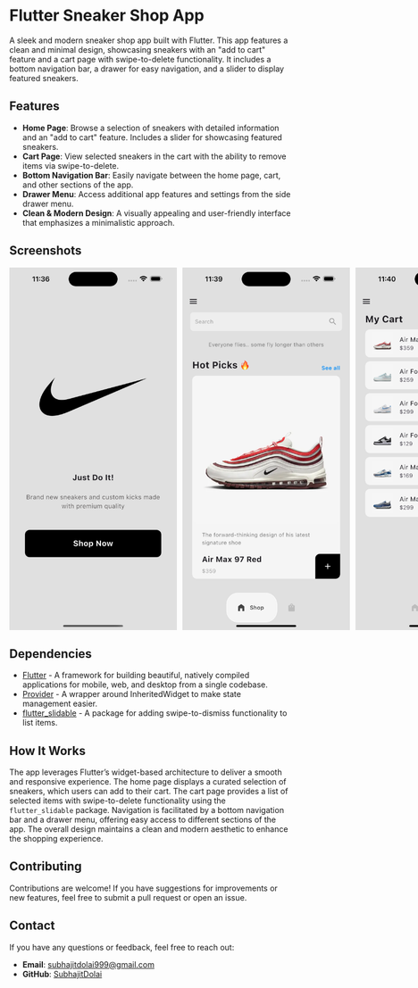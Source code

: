 # Flutter Sneaker Shop App

A sleek and modern sneaker shop app built with Flutter. This app features a clean and minimal design, showcasing sneakers with an "add to cart" feature and a cart page with swipe-to-delete functionality. It includes a bottom navigation bar, a drawer for easy navigation, and a slider to display featured sneakers.

## Features

- **Home Page**: Browse a selection of sneakers with detailed information and an "add to cart" feature. Includes a slider for showcasing featured sneakers.
- **Cart Page**: View selected sneakers in the cart with the ability to remove items via swipe-to-delete.
- **Bottom Navigation Bar**: Easily navigate between the home page, cart, and other sections of the app.
- **Drawer Menu**: Access additional app features and settings from the side drawer menu.
- **Clean & Modern Design**: A visually appealing and user-friendly interface that emphasizes a minimalistic approach.

## Screenshots

<div style="display: flex; justify-content: space-between;">
  <img src="assets/screenshots/intro_page.png" width="300" alt="Intro Page" style="margin-right: 10px;" />
  <img src="assets/screenshots/home_page.png" width="300" alt="Home Page" style="margin-right: 10px;" />
  <img src="assets/screenshots/cart_page.png" width="300" alt="Cart Page" style="margin-right: 10px;" />
  <img src="assets/screenshots/drawer.png" width="300" alt="Drawer Menu" />
</div>

## Dependencies

- [Flutter](https://flutter.dev/) - A framework for building beautiful, natively compiled applications for mobile, web, and desktop from a single codebase.
- [Provider](https://pub.dev/packages/provider) - A wrapper around InheritedWidget to make state management easier.
- [flutter_slidable](https://pub.dev/packages/flutter_slidable) - A package for adding swipe-to-dismiss functionality to list items.

## How It Works

The app leverages Flutter’s widget-based architecture to deliver a smooth and responsive experience. The home page displays a curated selection of sneakers, which users can add to their cart. The cart page provides a list of selected items with swipe-to-delete functionality using the `flutter_slidable` package. Navigation is facilitated by a bottom navigation bar and a drawer menu, offering easy access to different sections of the app. The overall design maintains a clean and modern aesthetic to enhance the shopping experience.

## Contributing

Contributions are welcome! If you have suggestions for improvements or new features, feel free to submit a pull request or open an issue.

## Contact

If you have any questions or feedback, feel free to reach out:

- **Email**: subhajitdolai999@gmail.com
- **GitHub**: [SubhajitDolai](https://github.com/SubhajitDolai)